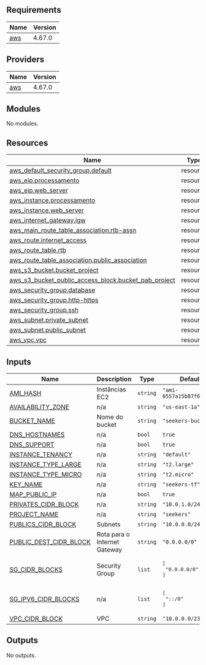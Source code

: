 <!-- BEGIN_TF_DOCS -->
## Requirements

| Name | Version |
|------|---------|
| <a name="requirement_aws"></a> [aws](#requirement\_aws) | 4.67.0 |

## Providers

| Name | Version |
|------|---------|
| <a name="provider_aws"></a> [aws](#provider\_aws) | 4.67.0 |

## Modules

No modules.

## Resources

| Name | Type |
|------|------|
| [aws_default_security_group.default](https://registry.terraform.io/providers/hashicorp/aws/4.67.0/docs/resources/default_security_group) | resource |
| [aws_eip.processamento](https://registry.terraform.io/providers/hashicorp/aws/4.67.0/docs/resources/eip) | resource |
| [aws_eip.web_server](https://registry.terraform.io/providers/hashicorp/aws/4.67.0/docs/resources/eip) | resource |
| [aws_instance.processamento](https://registry.terraform.io/providers/hashicorp/aws/4.67.0/docs/resources/instance) | resource |
| [aws_instance.web_server](https://registry.terraform.io/providers/hashicorp/aws/4.67.0/docs/resources/instance) | resource |
| [aws_internet_gateway.igw](https://registry.terraform.io/providers/hashicorp/aws/4.67.0/docs/resources/internet_gateway) | resource |
| [aws_main_route_table_association.rtb-assn](https://registry.terraform.io/providers/hashicorp/aws/4.67.0/docs/resources/main_route_table_association) | resource |
| [aws_route.internet_access](https://registry.terraform.io/providers/hashicorp/aws/4.67.0/docs/resources/route) | resource |
| [aws_route_table.rtb](https://registry.terraform.io/providers/hashicorp/aws/4.67.0/docs/resources/route_table) | resource |
| [aws_route_table_association.public_association](https://registry.terraform.io/providers/hashicorp/aws/4.67.0/docs/resources/route_table_association) | resource |
| [aws_s3_bucket.bucket_project](https://registry.terraform.io/providers/hashicorp/aws/4.67.0/docs/resources/s3_bucket) | resource |
| [aws_s3_bucket_public_access_block.bucket_pab_project](https://registry.terraform.io/providers/hashicorp/aws/4.67.0/docs/resources/s3_bucket_public_access_block) | resource |
| [aws_security_group.database](https://registry.terraform.io/providers/hashicorp/aws/4.67.0/docs/resources/security_group) | resource |
| [aws_security_group.http-https](https://registry.terraform.io/providers/hashicorp/aws/4.67.0/docs/resources/security_group) | resource |
| [aws_security_group.ssh](https://registry.terraform.io/providers/hashicorp/aws/4.67.0/docs/resources/security_group) | resource |
| [aws_subnet.private_subnet](https://registry.terraform.io/providers/hashicorp/aws/4.67.0/docs/resources/subnet) | resource |
| [aws_subnet.public_subnet](https://registry.terraform.io/providers/hashicorp/aws/4.67.0/docs/resources/subnet) | resource |
| [aws_vpc.vpc](https://registry.terraform.io/providers/hashicorp/aws/4.67.0/docs/resources/vpc) | resource |

## Inputs

| Name | Description | Type | Default | Required |
|------|-------------|------|---------|:--------:|
| <a name="input_AMI_HASH"></a> [AMI\_HASH](#input\_AMI\_HASH) | Instâncias EC2 | `string` | `"ami-0557a15b87f6559cf"` | no |
| <a name="input_AVAILABILITY_ZONE"></a> [AVAILABILITY\_ZONE](#input\_AVAILABILITY\_ZONE) | n/a | `string` | `"us-east-1a"` | no |
| <a name="input_BUCKET_NAME"></a> [BUCKET\_NAME](#input\_BUCKET\_NAME) | Nome do bucket | `string` | `"seekers-bucket"` | no |
| <a name="input_DNS_HOSTNAMES"></a> [DNS\_HOSTNAMES](#input\_DNS\_HOSTNAMES) | n/a | `bool` | `true` | no |
| <a name="input_DNS_SUPPORT"></a> [DNS\_SUPPORT](#input\_DNS\_SUPPORT) | n/a | `bool` | `true` | no |
| <a name="input_INSTANCE_TENANCY"></a> [INSTANCE\_TENANCY](#input\_INSTANCE\_TENANCY) | n/a | `string` | `"default"` | no |
| <a name="input_INSTANCE_TYPE_LARGE"></a> [INSTANCE\_TYPE\_LARGE](#input\_INSTANCE\_TYPE\_LARGE) | n/a | `string` | `"t2.large"` | no |
| <a name="input_INSTANCE_TYPE_MICRO"></a> [INSTANCE\_TYPE\_MICRO](#input\_INSTANCE\_TYPE\_MICRO) | n/a | `string` | `"t2.micro"` | no |
| <a name="input_KEY_NAME"></a> [KEY\_NAME](#input\_KEY\_NAME) | n/a | `string` | `"seekers-tf"` | no |
| <a name="input_MAP_PUBLIC_IP"></a> [MAP\_PUBLIC\_IP](#input\_MAP\_PUBLIC\_IP) | n/a | `bool` | `true` | no |
| <a name="input_PRIVATES_CIDR_BLOCK"></a> [PRIVATES\_CIDR\_BLOCK](#input\_PRIVATES\_CIDR\_BLOCK) | n/a | `string` | `"10.0.1.0/24"` | no |
| <a name="input_PROJECT_NAME"></a> [PROJECT\_NAME](#input\_PROJECT\_NAME) | n/a | `string` | `"seekers"` | no |
| <a name="input_PUBLICS_CIDR_BLOCK"></a> [PUBLICS\_CIDR\_BLOCK](#input\_PUBLICS\_CIDR\_BLOCK) | Subnets | `string` | `"10.0.0.0/24"` | no |
| <a name="input_PUBLIC_DEST_CIDR_BLOCK"></a> [PUBLIC\_DEST\_CIDR\_BLOCK](#input\_PUBLIC\_DEST\_CIDR\_BLOCK) | Rota para o Internet Gateway | `string` | `"0.0.0.0/0"` | no |
| <a name="input_SG_CIDR_BLOCKS"></a> [SG\_CIDR\_BLOCKS](#input\_SG\_CIDR\_BLOCKS) | Security Group | `list` | <pre>[<br>  "0.0.0.0/0"<br>]</pre> | no |
| <a name="input_SG_IPV6_CIDR_BLOCKS"></a> [SG\_IPV6\_CIDR\_BLOCKS](#input\_SG\_IPV6\_CIDR\_BLOCKS) | n/a | `list` | <pre>[<br>  "::/0"<br>]</pre> | no |
| <a name="input_VPC_CIDR_BLOCK"></a> [VPC\_CIDR\_BLOCK](#input\_VPC\_CIDR\_BLOCK) | VPC | `string` | `"10.0.0.0/23"` | no |

## Outputs

No outputs.
<!-- END_TF_DOCS -->
